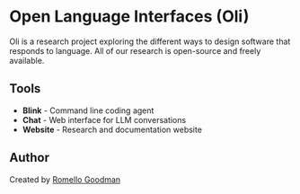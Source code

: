 # Open Language Interfaces (Oli)

Oli is a research project exploring the different ways to design software that responds to language. All of our research is open-source and freely available.

## Tools

- **Blink** - Command line coding agent
- **Chat** - Web interface for LLM conversations
- **Website** - Research and documentation website

## Author

Created by [Romello Goodman](https://romellogoodman.com)
